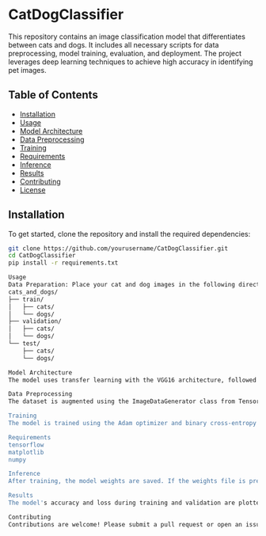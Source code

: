 # CatDogClassifier

This repository contains an image classification model that differentiates between cats and dogs. It includes all necessary scripts for data preprocessing, model training, evaluation, and deployment. The project leverages deep learning techniques to achieve high accuracy in identifying pet images.

## Table of Contents
- [Installation](#installation)
- [Usage](#usage)
- [Model Architecture](#model-architecture)
- [Data Preprocessing](#data-preprocessing)
- [Training](#training)
- [Requirements](#requirements)
- [Inference](#inference)
- [Results](#results)
- [Contributing](#contributing)
- [License](#license)

## Installation

To get started, clone the repository and install the required dependencies:

```bash
git clone https://github.com/yourusername/CatDogClassifier.git
cd CatDogClassifier
pip install -r requirements.txt

Usage
Data Preparation: Place your cat and dog images in the following directory structure:
cats_and_dogs/
├── train/
│   ├── cats/
│   └── dogs/
├── validation/
│   ├── cats/
│   └── dogs/
└── test/
    ├── cats/
    └── dogs/

Model Architecture
The model uses transfer learning with the VGG16 architecture, followed by a GlobalAveragePooling layer and two dense layers.

Data Preprocessing
The dataset is augmented using the ImageDataGenerator class from TensorFlow to improve the model's generalization.

Training
The model is trained using the Adam optimizer and binary cross-entropy loss. Early stopping and learning rate reduction callbacks are used to prevent overfitting.

Requirements
tensorflow
matplotlib
numpy

Inference
After training, the model weights are saved. If the weights file is present, the model loads the weights and performs inference on the test set, displaying the predictions.

Results
The model's accuracy and loss during training and validation are plotted and displayed.

Contributing
Contributions are welcome! Please submit a pull request or open an issue to discuss any changes.

